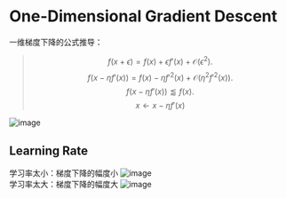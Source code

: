 # One-Dimensional Gradient Descent
一维梯度下降的公式推导：
> $$f(x + \epsilon) = f(x) + \epsilon f'(x) + \mathcal{O}(\epsilon^2).$$
> $$f(x - \eta f'(x)) = f(x) - \eta f'^2(x) + \mathcal{O}(\eta^2 f'^2(x)).$$
> $$f(x - \eta f'(x)) \lessapprox f(x).$$
> $$x \leftarrow x - \eta f'(x)$$

![image](https://user-images.githubusercontent.com/44680953/143867512-19d65084-adee-4f05-9937-93a8bc7cbbc3.png)  

## Learning Rate
学习率太小：梯度下降的幅度小
![image](https://user-images.githubusercontent.com/44680953/143867676-59a9ecb3-7ed3-4dfe-9d62-c404c849e419.png)  
学习率太大：梯度下降的幅度大
![image](https://user-images.githubusercontent.com/44680953/143867774-8ab363c2-8fca-475a-b5fb-07fd8d452f44.png)  


